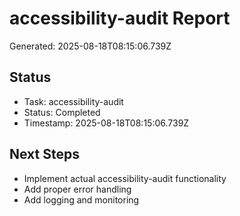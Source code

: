 # accessibility-audit Report

Generated: 2025-08-18T08:15:06.739Z

## Status
- Task: accessibility-audit
- Status: Completed
- Timestamp: 2025-08-18T08:15:06.739Z

## Next Steps
- Implement actual accessibility-audit functionality
- Add proper error handling
- Add logging and monitoring
